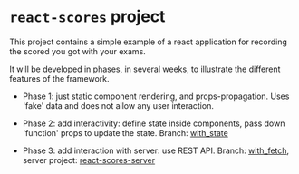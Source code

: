 # `react-scores` project

This project contains a simple example of a react application for recording the scored you got with your exams.

It will be developed in phases, in several weeks, to illustrate the different features of the framework.

* Phase 1: just static component rendering, and props-propagation. Uses 'fake' data and does not allow any user interaction.

* Phase 2: add interactivity: define state inside components, pass down 'function' props to update the state. Branch: [with_state](https://github.com/polito-WA1-2020/react-scores/tree/with_state)

* Phase 3: add interaction with server: use REST API. Branch: [with_fetch](https://github.com/polito-WA1-2020/react-scores/tree/with_fetch), server project: [react-scores-server](https://github.com/polito-WA1-2020/react-scores-server)
